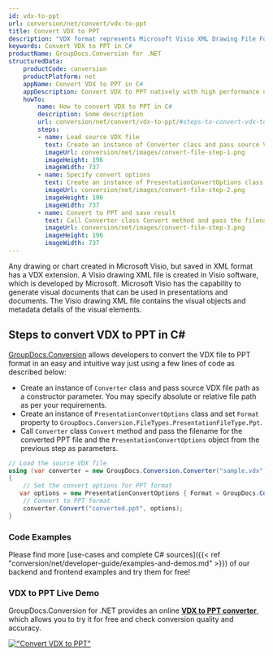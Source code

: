 ```yaml
---
id: vdx-to-ppt
url: conversion/net/convert/vdx-to-ppt
title: Convert VDX to PPT
description: "VDX format represents Microsoft Visio XML Drawing File Format with .vdx extension. Learn how to convert VDX to PPT file programmatically in C# language using GroupDocs.Conversion for .NET library."
keywords: Convert VDX to PPT in C#
productName: GroupDocs.Conversion for .NET
structuredData:
    productCode: conversion
    productPlatform: net
    appName: Convert VDX to PPT in C#
    appDescription: Convert VDX to PPT natively with high performance using C# language and server side GroupDocs.Conversion for .NET APIs, without the use of any software like Microsoft or Open Office.
    howTo:
        name: How to convert VDX to PPT in C# 
        description: Some description
        url: conversion/net/convert/vdx-to-ppt/#steps-to-convert-vdx-to-ppt-in-c
        steps:
        - name: Load source VDX file 
          text: Create an instance of Converter class and pass source VDX file path as a constructor parameter. You may specify absolute or relative file path as per your requirements. 
          imageUrl: conversion/net/images/convert-file-step-1.png
          imageHeight: 196
          imageWidth: 737
        - name: Specify convert options 
          text: Create an instance of PresentationConvertOptions class.
          imageUrl: conversion/net/images/convert-file-step-2.png
          imageHeight: 196
          imageWidth: 737
        - name: Convert to PPT and save result 
          text: Call Converter class Convert method and pass the filename for the converted HTML file and the PresentationConvertOptions object from the previous step as parameters.
          imageUrl: conversion/net/images/convert-file-step-3.png
          imageHeight: 196
          imageWidth: 737
---
```


Any drawing or chart created in Microsoft Visio, but saved in XML format has a VDX extension. A Visio drawing XML file is created in Visio software, which is developed by Microsoft. Microsoft Visio has the capability to generate visual documents that can be used in presentations and documents. The Visio drawing XML file contains the visual objects and metadata details of the visual elements.

## Steps to convert VDX to PPT in C#

[GroupDocs.Conversion](https://products.groupdocs.com/conversion/net) allows developers to convert the VDX file to PPT format in an easy and intuitive way just using a few lines of code as described below:

* Create an instance of `Converter` class and pass source VDX file path as a constructor parameter. You may specify absolute or relative file path as per your requirements. 
* Create an instance of `PresentationConvertOptions` class and set `Format` property to `GroupDocs.Conversion.FileTypes.PresentationFileType.Ppt`.
* Call `Converter` class `Convert` method and pass the filename for the converted PPT file and the `PresentationConvertOptions` object from the previous step as parameters.

```csharp
// Load the source VDX file
using (var converter = new GroupDocs.Conversion.Converter("sample.vdx"))
{
    // Set the convert options for PPT format
   var options = new PresentationConvertOptions { Format = GroupDocs.Conversion.FileTypes.PresentationFileType.Ppt };
    // Convert to PPT format
    converter.Convert("converted.ppt", options);
}
```

### Code Examples

Please find more [use-cases and complete C# sources]({{< ref "conversion/net/developer-guide/examples-and-demos.md" >}}) of our backend and frontend examples and try them for free!

### VDX to PPT Live Demo

GroupDocs.Conversion for .NET provides an online [**VDX to PPT converter**](https://products.groupdocs.app/conversion/vdx-to-ppt), which allows you to try it for free and check conversion quality and accuracy.

[!["Convert VDX to PPT"](conversion/net/images/convert-to-ppt/convert-vdx-to-ppt.png)](https://products.groupdocs.app/conversion/vdx-to-ppt)